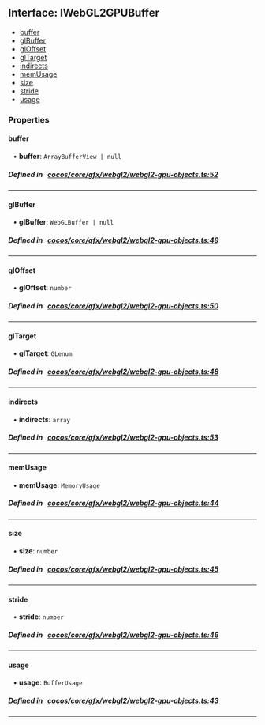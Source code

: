 ## Interface: IWebGL2GPUBuffer

- [buffer](#buffer)
- [glBuffer](#glBuffer)
- [glOffset](#glOffset)
- [glTarget](#glTarget)
- [indirects](#indirects)
- [memUsage](#memUsage)
- [size](#size)
- [stride](#stride)
- [usage](#usage)

### Properties

#### buffer

<div style="margin-left: 10px;">


• **buffer**: ``ArrayBufferView | null``

</div>


##### Defined in &nbsp;   [cocos/core/gfx/webgl2/webgl2-gpu-objects.ts:52](https://github.com/cocos-creator/engine/blob/c7bf6b8a9/cocos/core/gfx/webgl2/webgl2-gpu-objects.ts#L52)&nbsp;

___
#### glBuffer

<div style="margin-left: 10px;">


• **glBuffer**: ``WebGLBuffer | null``

</div>


##### Defined in &nbsp;   [cocos/core/gfx/webgl2/webgl2-gpu-objects.ts:49](https://github.com/cocos-creator/engine/blob/c7bf6b8a9/cocos/core/gfx/webgl2/webgl2-gpu-objects.ts#L49)&nbsp;

___
#### glOffset

<div style="margin-left: 10px;">


• **glOffset**: ``number``

</div>


##### Defined in &nbsp;   [cocos/core/gfx/webgl2/webgl2-gpu-objects.ts:50](https://github.com/cocos-creator/engine/blob/c7bf6b8a9/cocos/core/gfx/webgl2/webgl2-gpu-objects.ts#L50)&nbsp;

___
#### glTarget

<div style="margin-left: 10px;">


• **glTarget**: ``GLenum``

</div>


##### Defined in &nbsp;   [cocos/core/gfx/webgl2/webgl2-gpu-objects.ts:48](https://github.com/cocos-creator/engine/blob/c7bf6b8a9/cocos/core/gfx/webgl2/webgl2-gpu-objects.ts#L48)&nbsp;

___
#### indirects

<div style="margin-left: 10px;">


• **indirects**: ``array``

</div>


##### Defined in &nbsp;   [cocos/core/gfx/webgl2/webgl2-gpu-objects.ts:53](https://github.com/cocos-creator/engine/blob/c7bf6b8a9/cocos/core/gfx/webgl2/webgl2-gpu-objects.ts#L53)&nbsp;

___
#### memUsage

<div style="margin-left: 10px;">


• **memUsage**: ``MemoryUsage``

</div>


##### Defined in &nbsp;   [cocos/core/gfx/webgl2/webgl2-gpu-objects.ts:44](https://github.com/cocos-creator/engine/blob/c7bf6b8a9/cocos/core/gfx/webgl2/webgl2-gpu-objects.ts#L44)&nbsp;

___
#### size

<div style="margin-left: 10px;">


• **size**: ``number``

</div>


##### Defined in &nbsp;   [cocos/core/gfx/webgl2/webgl2-gpu-objects.ts:45](https://github.com/cocos-creator/engine/blob/c7bf6b8a9/cocos/core/gfx/webgl2/webgl2-gpu-objects.ts#L45)&nbsp;

___
#### stride

<div style="margin-left: 10px;">


• **stride**: ``number``

</div>


##### Defined in &nbsp;   [cocos/core/gfx/webgl2/webgl2-gpu-objects.ts:46](https://github.com/cocos-creator/engine/blob/c7bf6b8a9/cocos/core/gfx/webgl2/webgl2-gpu-objects.ts#L46)&nbsp;

___
#### usage

<div style="margin-left: 10px;">


• **usage**: ``BufferUsage``

</div>


##### Defined in &nbsp;   [cocos/core/gfx/webgl2/webgl2-gpu-objects.ts:43](https://github.com/cocos-creator/engine/blob/c7bf6b8a9/cocos/core/gfx/webgl2/webgl2-gpu-objects.ts#L43)&nbsp;

___
